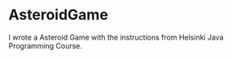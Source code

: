 # AsteroidGame
I wrote a Asteroid Game with the instructions from Helsinki Java Programming Course.
